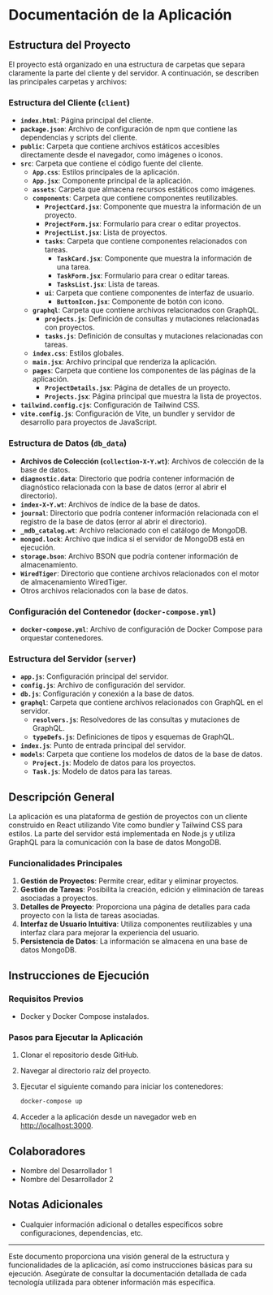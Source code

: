 # Documentación de la Aplicación

## Estructura del Proyecto

El proyecto está organizado en una estructura de carpetas que separa claramente la parte del cliente y del servidor. A continuación, se describen las principales carpetas y archivos:

### Estructura del Cliente (`client`)

- **`index.html`**: Página principal del cliente.
- **`package.json`**: Archivo de configuración de npm que contiene las dependencias y scripts del cliente.
- **`public`**: Carpeta que contiene archivos estáticos accesibles directamente desde el navegador, como imágenes o iconos.
- **`src`**: Carpeta que contiene el código fuente del cliente.
  - **`App.css`**: Estilos principales de la aplicación.
  - **`App.jsx`**: Componente principal de la aplicación.
  - **`assets`**: Carpeta que almacena recursos estáticos como imágenes.
  - **`components`**: Carpeta que contiene componentes reutilizables.
    - **`ProjectCard.jsx`**: Componente que muestra la información de un proyecto.
    - **`ProjectForm.jsx`**: Formulario para crear o editar proyectos.
    - **`ProjectList.jsx`**: Lista de proyectos.
    - **`tasks`**: Carpeta que contiene componentes relacionados con tareas.
      - **`TaskCard.jsx`**: Componente que muestra la información de una tarea.
      - **`TaskForm.jsx`**: Formulario para crear o editar tareas.
      - **`TasksList.jsx`**: Lista de tareas.
    - **`ui`**: Carpeta que contiene componentes de interfaz de usuario.
      - **`ButtonIcon.jsx`**: Componente de botón con icono.
  - **`graphql`**: Carpeta que contiene archivos relacionados con GraphQL.
    - **`projects.js`**: Definición de consultas y mutaciones relacionadas con proyectos.
    - **`tasks.js`**: Definición de consultas y mutaciones relacionadas con tareas.
  - **`index.css`**: Estilos globales.
  - **`main.jsx`**: Archivo principal que renderiza la aplicación.
  - **`pages`**: Carpeta que contiene los componentes de las páginas de la aplicación.
    - **`ProjectDetails.jsx`**: Página de detalles de un proyecto.
    - **`Projects.jsx`**: Página principal que muestra la lista de proyectos.
- **`tailwind.config.cjs`**: Configuración de Tailwind CSS.
- **`vite.config.js`**: Configuración de Vite, un bundler y servidor de desarrollo para proyectos de JavaScript.

### Estructura de Datos (`db_data`)

- **Archivos de Colección (`collection-X-Y.wt`)**: Archivos de colección de la base de datos.
- **`diagnostic.data`**: Directorio que podría contener información de diagnóstico relacionada con la base de datos (error al abrir el directorio).
- **`index-X-Y.wt`**: Archivos de índice de la base de datos.
- **`journal`**: Directorio que podría contener información relacionada con el registro de la base de datos (error al abrir el directorio).
- **`_mdb_catalog.wt`**: Archivo relacionado con el catálogo de MongoDB.
- **`mongod.lock`**: Archivo que indica si el servidor de MongoDB está en ejecución.
- **`storage.bson`**: Archivo BSON que podría contener información de almacenamiento.
- **`WiredTiger`**: Directorio que contiene archivos relacionados con el motor de almacenamiento WiredTiger.
- Otros archivos relacionados con la base de datos.

### Configuración del Contenedor (`docker-compose.yml`)

- **`docker-compose.yml`**: Archivo de configuración de Docker Compose para orquestar contenedores.

### Estructura del Servidor (`server`)

- **`app.js`**: Configuración principal del servidor.
- **`config.js`**: Archivo de configuración del servidor.
- **`db.js`**: Configuración y conexión a la base de datos.
- **`graphql`**: Carpeta que contiene archivos relacionados con GraphQL en el servidor.
  - **`resolvers.js`**: Resolvedores de las consultas y mutaciones de GraphQL.
  - **`typeDefs.js`**: Definiciones de tipos y esquemas de GraphQL.
- **`index.js`**: Punto de entrada principal del servidor.
- **`models`**: Carpeta que contiene los modelos de datos de la base de datos.
  - **`Project.js`**: Modelo de datos para los proyectos.
  - **`Task.js`**: Modelo de datos para las tareas.

## Descripción General

La aplicación es una plataforma de gestión de proyectos con un cliente construido en React utilizando Vite como bundler y Tailwind CSS para estilos. La parte del servidor está implementada en Node.js y utiliza GraphQL para la comunicación con la base de datos MongoDB.

### Funcionalidades Principales

1. **Gestión de Proyectos**: Permite crear, editar y eliminar proyectos.
2. **Gestión de Tareas**: Posibilita la creación, edición y eliminación de tareas asociadas a proyectos.
3. **Detalles de Proyecto**: Proporciona una página de detalles para cada proyecto con la lista de tareas asociadas.
4. **Interfaz de Usuario Intuitiva**: Utiliza componentes reutilizables y una interfaz clara para mejorar la experiencia del usuario.
5. **Persistencia de Datos**: La información se almacena en una base de datos MongoDB.

## Instrucciones de Ejecución

### Requisitos Previos

- Docker y Docker Compose instalados.

### Pasos para Ejecutar la Aplicación

1. Clonar el repositorio desde GitHub.
2. Navegar al directorio raíz del proyecto.
3. Ejecutar el siguiente comando para iniciar los contenedores:

   ```bash
   docker-compose up
   ```

4. Acceder a la aplicación desde un navegador web en [http://localhost:3000](http://localhost:3000).

## Colaboradores

- Nombre del Desarrollador 1
- Nombre del Desarrollador 2

## Notas Adicionales

- Cualquier información adicional o detalles específicos sobre configuraciones, dependencias, etc.

---

Este documento proporciona una visión general de la estructura y funcionalidades de la aplicación, así como instrucciones básicas para su ejecución. Asegúrate de consultar la documentación detallada de cada tecnología utilizada para obtener información más específica.


